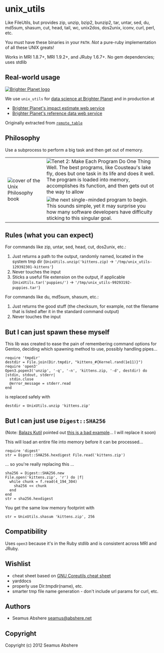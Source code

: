 # unix_utils

Like FileUtils, but provides zip, unzip, bzip2, bunzip2, tar, untar, sed, du, md5sum, shasum, cut, head, tail, wc, unix2dos, dos2unix, iconv, curl, perl, etc.

You must have these binaries in your `PATH`. _Not_ a pure-ruby implementation of all these UNIX greats!

Works in MRI 1.8.7+, MRI 1.9.2+, and JRuby 1.6.7+. No gem dependencies; uses stdlib

## Real-world usage

<p><a href="http://brighterplanet.com"><img src="https://s3.amazonaws.com/static.brighterplanet.com/assets/logos/flush-left/inline/green/rasterized/brighter_planet-160-transparent.png" alt="Brighter Planet logo"/></a></p>

We use `unix_utils` for [data science at Brighter Planet](http://brighterplanet.com/research) and in production at

* [Brighter Planet's impact estimate web service](http://impact.brighterplanet.com)
* [Brighter Planet's reference data web service](http://data.brighterplanet.com)

Originally extracted from [`remote_table`](https://github.com/seamusabshere/remote_table)

## Philosophy

Use a subprocess to perform a big task and then get out of memory.

<table>
  <tr>
    <td rowspan="2"><img src="https://github.com/seamusabshere/unix_utils/raw/master/unix-philosophy-cover.png" alt="cover of the Unix Philosophy book" /></td>
    <td><img src="https://github.com/seamusabshere/unix_utils/raw/master/unix-philosophy-quote-pg1.png" alt="Tenet 2: Make Each Program Do One Thing Well. The best programs, like Cousteau's lake fly, does but one task in its life and does it well. The program is loaded into memory, accomplishes its function, and then gets out ot the way to allow" /></td>
  </tr>
  <tr>
    <td><img src="https://github.com/seamusabshere/unix_utils/raw/master/unix-philosophy-quote-pg2.png" alt="the next single-minded program to begin. This sounds simple, yet it may surprise you how many software developers have difficulty sticking to this singular goal." /></td>
  </tr>
</table>

## Rules (what you can expect)

For commands like zip, untar, sed, head, cut, dos2unix, etc.:

1. Just returns a path to the output, randomly named, located in the system tmp dir (`UnixUtils.unzip('kittens.zip)` &rarr; `'/tmp/unix_utils-129392301-kittens'`)
2. Never touches the input
3. Sticks a useful file extension on the output, if applicable (`UnixUtils.tar('puppies/')` &rarr; `'/tmp/unix_utils-99293192-puppies.tar'`)

For commands like du, md5sum, shasum, etc.:

1. Just returns the good stuff (the checksum, for example, not the filename that is listed after it in the standard command output)
2. Never touches the input

## But I can just spawn these myself

This lib was created to ease the pain of remembering command options for Gentoo, deciding which spawning method to use, possibly handling pipes...

    require 'tmpdir'
    destdir = File.join(Dir.tmpdir, "kittens_#{Kernel.rand(1e11)}")
    require 'open3'
    Open3.popen3('unzip', '-q', '-n', 'kittens.zip, '-d', destdir) do |stdin, stdout, stderr|
      stdin.close
      @error_message = stderr.read
    end

is replaced safely with

    destdir = UnixUtils.unzip 'kittens.zip'

## But I can just use `Digest::SHA256`

(Note: [Balazs Kutil](https://github.com/bkutil) pointed out [this is a bad example](https://gist.github.com/1950707)... I will replace it soon)

This will load an entire file into memory before it can be processed...

    require 'digest'
    str = Digest::SHA256.hexdigest File.read('kittens.zip')

... so you're really replacing this ...

    sha256 = Digest::SHA256.new
    File.open('kittens.zip', 'r') do |f|
      while chunk = f.read(4_194_304)
        sha256 << chunk
      end
    end
    str = sha256.hexdigest

You get the same low memory footprint with

    str = UnixUtils.shasum 'kittens.zip', 256

## Compatibility

Uses `open3` because it's in the Ruby stdlib and is consistent across MRI and JRuby.

## Wishlist

* cheat sheet based on [GNU Coreutils cheat sheet](www.catonmat.net/download/gnu-coreutils-cheat-sheet.pdf)
* yarddocs
* properly use Dir.tmpdir(name), etc.
* smarter tmp file name generation - don't include url params for curl, etc.

## Authors

* Seamus Abshere <seamus@abshere.net>

## Copyright

Copyright (c) 2012 Seamus Abshere
